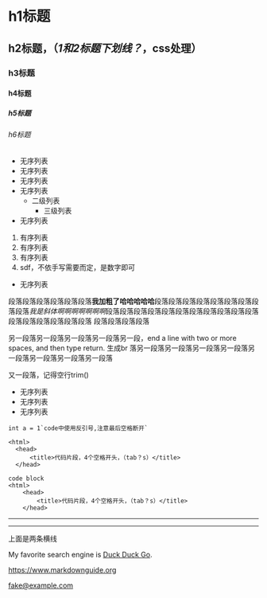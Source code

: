  # h1标题
##  h2标题，（*1和2标题下划线？*，css处理）
  ### h3标题
#### h4标题
##### h5标题
###### h6标题
- 无序列表
- 无序列表
- 无序列表
- 无序列表
  - 二级列表
    - 三级列表
- 无序列表
1. 有序列表
2. 有序列表
3. 有序列表
2. sdf，不依手写需要而定，是数字即可
- 无序列表

段落段落段落段落段落段落**我加粗了哈哈哈哈哈**段落段落段落段落段落段落段落段落段落*我是斜体啊啊啊啊啊啊啊*段落段落段落段落段落段落段落段落段落段落段落段落段落段落段落段落段落
段落段落段落段落
   
另一段落另一段落另一段落另一段落另一段，end a line with two or more spaces, and then type return. 生成br 落另一段落另一段落另一段落另一段落另一段落另一段落另一段落另一段落

又一段落，记得空行trim()

- 无序列表
- 无序列表
  <!-- > 嵌套引用段落 -->
- 无序列表
  <!-- > 嵌套引用段落,空格开头,大于或等于两个 -->


``int a = 1`code中使用反引号,注意最后空格断开` ``

    <html>
      <head>
          <title>代码片段，4个空格开头，（tab？s）</title>
      </head>
```
code block
<html>
    <head>
        <title>代码片段，4个空格开头，（tab？s）</title>
    </head>
```

---
***
上面是两条横线

My favorite search engine is [Duck Duck Go](https://duckduckgo.com).

<https://www.markdownguide.org>


<fake@example.com>
